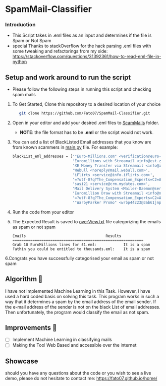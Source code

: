 # SpamMail-Classifier
### Introduction
- This Script takes in .eml files as an input and determines if the file is Spam or Not Spam
- special Thanks to stackOverflow for the hack parsing .eml files with some tweaking and refactorings from my side: https://stackoverflow.com/questions/31392361/how-to-read-eml-file-in-python

## Setup and work around to run the script
- Please follow the following steps in running this script and checking spam mails

1. To Get Started, Clone this repository to a desired location of your choice
    ```bash
       git clone https://github.com/Fato07/SpamMail-Classifier.git
   ```
2. Open in your editor and add your desired .eml files to [ScamMails](./ScamMails) folder.

      - **NOTE**: the file format has to be **.eml** or the script would not work.
 3. You can add a list of BlackListed Email addresses that you know are from known scammers in [main.py](./main.py) file.
 For example:
    ```bash
    blackList_eml_addresses = ['"Euro-Millions.com" <verification@euro-millions.com>',
                               'Euromillions with Streamail <info@est.zebozut.com>',
                               'XE Money Transfer via Streamail <info@infor.sasonud.eu>',
                               'Webull <noreply@mail.webull.com>',
                               'iFlirts <service@info.iflirts.com>',
                               '=?utf-8?q?The_Compensation_Experts=C2=AE_with_Streamail?= <info@form.furosoyu.com>',
                               'sasi21 <service@crm.mydates.com>',
                               'Mail Delivery System <Mailer-Daemon@server.tempmailgen.com>',
                               'Euromillion Draw with Streamail <info@news.zadeput.com>',
                               '=?utf-8?q?The_Compensation_Experts=C2=AE_with_Streamail?= <info@est.3dflashworld.com>',
                               '"WarbyParker Promo" <wrbp44223@3ab61jnp01oogr.w8591-c42f.vcouzwmu.ga>']
    ``` 
 4. Run the code from your editor
 5. The Expected Result is saved to [overView.txt](./overView.txt) file categorizing the emails as spam or not spam
    ```
    Emails                                    Results
    ===========================================================  
    Grab 10 EuroMillions lines for £1.eml:            It is a spam
    Fathin you could be entitled to thousands.eml:    It is a spam
    ```
  6.Congrats you have successfully categorised your email as spam or not spam 
  
  ## Algorithm 🔗
  I have not Implemented Machine Learning in this Task. However, I have used a hard coded basis on solving this task.
  This program works in such a way that it determines a spam by the email address of the email sender. 
  If the e-mail address of the sender is not on the black List of email addresses. Then unfortunately, 
  the program would classify the email as not spam.
  
  ## Improvements 🔗
  - [ ] Implement Machine Learning in classifying mails
  - [ ] Making the Tool Web Based and accessible over the internet
  
## Showcase 
should you have any questions about the code or you wish to see a live demo, please do not hesitate to contact me: https://fato07.github.io/home/
